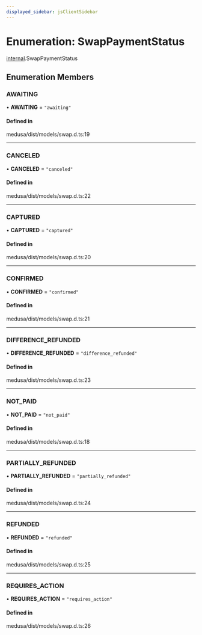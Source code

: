 ```yaml
---
displayed_sidebar: jsClientSidebar
---
```


# Enumeration: SwapPaymentStatus

[internal](../modules/internal.md).SwapPaymentStatus

## Enumeration Members

### AWAITING

• **AWAITING** = ``"awaiting"``

#### Defined in

medusa/dist/models/swap.d.ts:19

___

### CANCELED

• **CANCELED** = ``"canceled"``

#### Defined in

medusa/dist/models/swap.d.ts:22

___

### CAPTURED

• **CAPTURED** = ``"captured"``

#### Defined in

medusa/dist/models/swap.d.ts:20

___

### CONFIRMED

• **CONFIRMED** = ``"confirmed"``

#### Defined in

medusa/dist/models/swap.d.ts:21

___

### DIFFERENCE\_REFUNDED

• **DIFFERENCE\_REFUNDED** = ``"difference_refunded"``

#### Defined in

medusa/dist/models/swap.d.ts:23

___

### NOT\_PAID

• **NOT\_PAID** = ``"not_paid"``

#### Defined in

medusa/dist/models/swap.d.ts:18

___

### PARTIALLY\_REFUNDED

• **PARTIALLY\_REFUNDED** = ``"partially_refunded"``

#### Defined in

medusa/dist/models/swap.d.ts:24

___

### REFUNDED

• **REFUNDED** = ``"refunded"``

#### Defined in

medusa/dist/models/swap.d.ts:25

___

### REQUIRES\_ACTION

• **REQUIRES\_ACTION** = ``"requires_action"``

#### Defined in

medusa/dist/models/swap.d.ts:26
